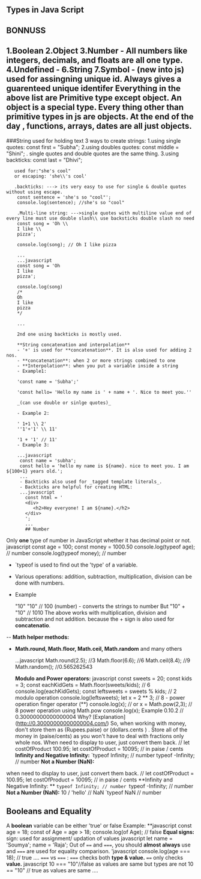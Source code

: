 ## Types in Java Script

**BONNUSS**
---
1.Boolean
2.Object
3.Number - All numbers like integers, decimals, and floats are all one type.
4.Undefined - 
6.String
7.Symbol - (new into js) used for assingning unique id. Always gives a guarenteed unique identifer 
Everything in the above list are Primitive type except object.
An object is a special type.
Every thing other than primitive types in js are objects.
At the end of the day , functions, arrays, dates are all just objects.
------------------------------------------------
###String
  used for holding text
  3 ways to create strings:
     1.using single quotes:
       const first = "Subha";
     2.using doubles quotes:
       const middle = "Shini";
     . single quotes and double quotes are the same thing.
     3.using backticks:
        const last = "Dhivi";
        
       used for:"she's cool"
       or escaping: 'she\\'s cool'
       
       .backticks: ---> its very easy to use for single & double quotes without using escape.
        const sentence = 'she's so "cool"';
        console.log(sentence); //she's so "cool"
        
        .Multi-line string: --->single quotes with multiline value end of every line must use double slash\\ use backsticks double slash no need
        const song = 'Oh \\
        I like \\
        pizza';
        
        console.log(song); // Oh I like pizza
        
        ...
        ...javascript 
        const song = 'Oh
        I like
        pizza';
        
        console.log(song)
        /*
        Oh
        I like
        pizza
        */
        
        ...
        
        2nd one using backticks is mostly used.
        
        **String concatenation and interpolation**
        - '+' is used for **concatenation**. It is also used for adding 2 nos.
        - **concatenation**: when 2 or more strings combined to one 
        - **Interpolation**: when you put a variable inside a string 
        - Example1:
        
        'const name = 'Subha';'
        
        'const hello= 'Hello my name is ' + name + '. Nice to meet you.''  
        
        _(can use double or sinlge quotes)_
        
        - Example 2:
        
        ' 1+1 \\ 2'
        ''1'+'1' \\ 11'
        
        '1 + '1' // 11'
        - Example 3:
        
        ...javascript
         const name = 'subha';
         const hello = 'hello my name is ${name}. nice to meet you. I am ${100+1} years old.';
         ...
         - Backticks also used for _tagged template literals_.
         - Backticks are helpful for creating HTML:
         ...javascript
           const html = '
           <div>
              <h2>Hey everyone! I am ${name}.</h2>
           </div>
           ';
           ... 
           ## Number


Only **one** type of number in JavaScript whether it has decimal point or not.
javascript
const age = 100;
const money = 1000.50
console.log(typeof age); // number
console.log(typeof money); // number


-  `typeof is used to find out the 'type' of a variable.

-   Various operations: addition, subtraction, multiplication, division can be done with numbers.

-   Example

    "10" "10" // 100 (number) - converts the strings to number
    But "10" + "10" // 1010
The above works with multiplication, division and subtraction and not addition.
because the + sign is also used for **concatenatio**.

-- **Math helper methods:**

- **Math.round, Math.floor, Math.ceil, Math.random** and many others

   ...javascript 
   Math.round(2.5); //3
   Math.floor(6.6); //6
   Math.ceil(8.4); //9
   Math.random(); //0.565262543
   
   **Modulo and Power operators:**
javascript
const sweets = 20;
const kids = 3;
const eachKidGets = Math.floor(sweets/kids); // 6
console.log(eachKidGets); const leftsweets = sweets % kids; // 2 modulo operation console.log(leftsweets);
let x = 2 ** 3; // 8 - power operation finger operator (**)
console.log(x);
// or
x = Math.pow(2,3); // 8 power operation using Math.pow
console.log(x);
Example
0.10.2 // 0.30000000000000004
Why? [Explanation] (http://0.30000000000000004.com/)
So, when working with money, don't store them as (Rupees.paise) or (dollars.cents ) .
Store all of the money in (paise/cents) as you won't have to deal with fractions only whole nos. When need to display to user, just convert them back.
// let costOfProduct 100.95;
let costOfProduct = 10095; // in paise / cents
**Infinity and Negative Infinity:**
`typeof Infinity; // number
typeof -Infinity; // number
**Not a Number (NaN):**

when need to display to user, just convert them back.
// let costOfProduct = 100.95;
let costOfProduct = 10095; // in paise / cents
**Infinity and Negative Infinity: **
`typeof Infinity; // number
`typeof -Infinity; // number
**Not a Number (NaN):**
10 / 'hello' // NaN
`typeof NaN // number

## Booleans and Equality
A **boolean** variable can be either 'true' or false
Example:
**javascript
const age = 18;
const of Age = age > 18;
console.log(of Age); // false
**Equal signs:**
sign: used for assignment/ updation of values
javascript
let name = 'Soumya';
name = 'Raja'; 
Out of `==` and `===`, you should **almost always** use
and `===` are used for equality comparison.
'javascript
console.log(age === 18); // true
....
`===` vs `===` :
`===` checks both **type & value.**
`==` only checks **value.**
javascript
10 === "10"//false as values are same but types are not
10 == "10" // true as values are same
....


        